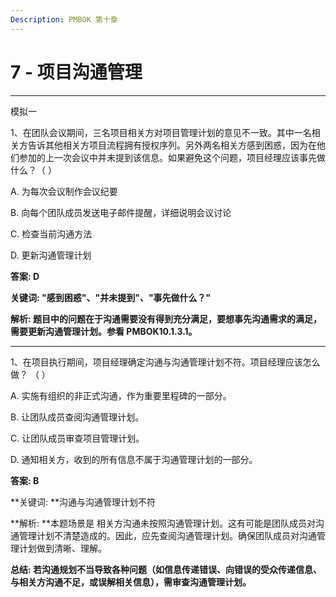 ```yaml
---
Description: PMBOK 第十章
---
```


# 7 - 项目沟通管理

---

模拟一

1、在团队会议期间，三名项目相关方对项目管理计划的意见不一致。其中一名相关方告诉其他相关方项目流程拥有授权序列。另外两名相关方感到困惑，因为在他们参加的上一次会议中并未提到该信息。如果避免这个问题，项目经理应该事先做什么？（ ）

A. 为每次会议制作会议纪要

B. 向每个团队成员发送电子邮件提醒，详细说明会议讨论

C. 检查当前沟通方法

D. 更新沟通管理计划

**答案: D**

**关键词: "感到困惑"、"并未提到"、"事先做什么？"**

**解析: 题目中的问题在于沟通需要没有得到充分满足，要想事先沟通需求的满足，需要更新沟通管理计划。参看 PMBOK10.1.3.1。**

---



1、在项目执行期间，项目经理确定沟通与沟通管理计划不符。项目经理应该怎么做？ （   ）

A. 实施有组织的非正式沟通，作为重要里程碑的一部分。

B. 让团队成员查阅沟通管理计划。

C. 让团队成员审查项目管理计划。

D. 通知相关方，收到的所有信息不属于沟通管理计划的一部分。

**答案:  B**

**关键词:  **沟通与沟通管理计划不符

**解析: **本题场景是 相关方沟通未按照沟通管理计划。这有可能是团队成员对沟通管理计划不清楚造成的。因此，应先查阅沟通管理计划。确保团队成员对沟通管理计划做到清晰、理解。

**总结: 若沟通规划不当导致各种问题（如信息传递错误、向错误的受众传递信息、与相关方沟通不足，或误解相关信息），需审查沟通管理计划。**

